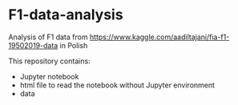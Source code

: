 # F1-data-analysis
Analysis of F1 data from https://www.kaggle.com/aadiltajani/fia-f1-19502019-data in Polish

This repository contains:
- Jupyter notebook
- html file to read the notebook without Jupyter environment
- data
